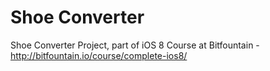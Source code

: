 Shoe Converter
============

Shoe Converter Project, part of iOS 8 Course at Bitfountain - http://bitfountain.io/course/complete-ios8/

